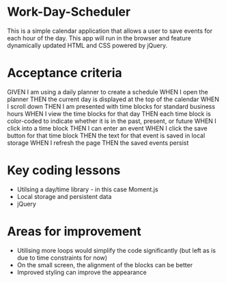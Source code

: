 # Work-Day-Scheduler

This is a simple calendar application that allows a user to save events for each hour of the day. This app will run in the browser and feature dynamically updated HTML and CSS powered by jQuery.

# Acceptance criteria

GIVEN I am using a daily planner to create a schedule
WHEN I open the planner
THEN the current day is displayed at the top of the calendar
WHEN I scroll down
THEN I am presented with time blocks for standard business hours
WHEN I view the time blocks for that day
THEN each time block is color-coded to indicate whether it is in the past, present, or future
WHEN I click into a time block
THEN I can enter an event
WHEN I click the save button for that time block
THEN the text for that event is saved in local storage
WHEN I refresh the page
THEN the saved events persist

# Key coding lessons

* Utilsing a day/time library - in this case Moment.js
* Local storage and persistent data
* jQuery

# Areas for improvement
* Utilising more loops would simplify the code significantly (but left as is due to time constraints for now)
* On the small screen, the alignment of the blocks can be better
* Improved styling can improve the appearance
